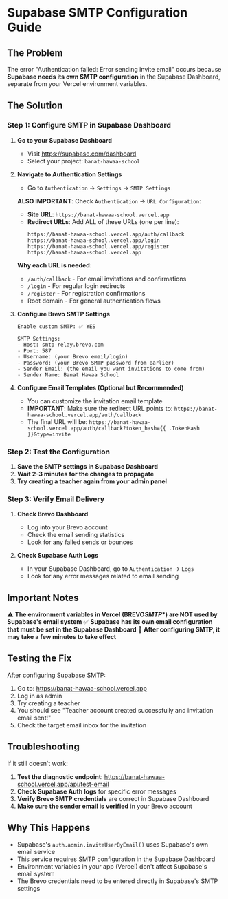# Supabase SMTP Configuration Guide

## The Problem

The error "Authentication failed: Error sending invite email" occurs because **Supabase needs its own SMTP configuration** in the Supabase Dashboard, separate from your Vercel environment variables.

## The Solution

### Step 1: Configure SMTP in Supabase Dashboard

1. **Go to your Supabase Dashboard**

   - Visit https://supabase.com/dashboard
   - Select your project: `banat-hawaa-school`

2. **Navigate to Authentication Settings**

   - Go to `Authentication` → `Settings` → `SMTP Settings`

   **ALSO IMPORTANT**: Check `Authentication` → `URL Configuration`:

   - **Site URL**: `https://banat-hawaa-school.vercel.app`
   - **Redirect URLs**: Add ALL of these URLs (one per line):
     ```
     https://banat-hawaa-school.vercel.app/auth/callback
     https://banat-hawaa-school.vercel.app/login
     https://banat-hawaa-school.vercel.app/register
     https://banat-hawaa-school.vercel.app
     ```
     
   **Why each URL is needed:**
   - `/auth/callback` - For email invitations and confirmations
   - `/login` - For regular login redirects  
   - `/register` - For registration confirmations
   - Root domain - For general authentication flows

3. **Configure Brevo SMTP Settings**

   ```
   Enable custom SMTP: ✅ YES

   SMTP Settings:
   - Host: smtp-relay.brevo.com
   - Port: 587
   - Username: (your Brevo email/login)
   - Password: (your Brevo SMTP password from earlier)
   - Sender Email: (the email you want invitations to come from)
   - Sender Name: Banat Hawaa School
   ```

4. **Configure Email Templates (Optional but Recommended)**
   - You can customize the invitation email template
   - **IMPORTANT**: Make sure the redirect URL points to: `https://banat-hawaa-school.vercel.app/auth/callback`
   - The final URL will be: `https://banat-hawaa-school.vercel.app/auth/callback?token_hash={{ .TokenHash }}&type=invite`

### Step 2: Test the Configuration

1. **Save the SMTP settings in Supabase Dashboard**
2. **Wait 2-3 minutes for the changes to propagate**
3. **Try creating a teacher again from your admin panel**

### Step 3: Verify Email Delivery

1. **Check Brevo Dashboard**

   - Log into your Brevo account
   - Check the email sending statistics
   - Look for any failed sends or bounces

2. **Check Supabase Auth Logs**
   - In your Supabase Dashboard, go to `Authentication` → `Logs`
   - Look for any error messages related to email sending

## Important Notes

⚠️ **The environment variables in Vercel (BREVO*SMTP*\*) are NOT used by Supabase's email system**
✅ **Supabase has its own email configuration that must be set in the Supabase Dashboard**
🔄 **After configuring SMTP, it may take a few minutes to take effect**

## Testing the Fix

After configuring Supabase SMTP:

1. Go to: https://banat-hawaa-school.vercel.app
2. Log in as admin
3. Try creating a teacher
4. You should see "Teacher account created successfully and invitation email sent!"
5. Check the target email inbox for the invitation

## Troubleshooting

If it still doesn't work:

1. **Test the diagnostic endpoint**: https://banat-hawaa-school.vercel.app/api/test-email
2. **Check Supabase Auth logs** for specific error messages
3. **Verify Brevo SMTP credentials** are correct in Supabase Dashboard
4. **Make sure the sender email is verified** in your Brevo account

## Why This Happens

- Supabase's `auth.admin.inviteUserByEmail()` uses Supabase's own email service
- This service requires SMTP configuration in the Supabase Dashboard
- Environment variables in your app (Vercel) don't affect Supabase's email system
- The Brevo credentials need to be entered directly in Supabase's SMTP settings
